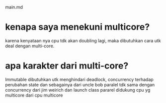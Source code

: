main.md

# kenapa saya menekuni multicore? 

karena kenyataan nya cpu tdk akan doubling lagi, maka dibutuhkan cara utk deal dengan multi-core.

# apa karakter dari multi-core?


Immutable dibutuhkan utk menghindari deadlock, concurrency terhadap perubahan state dan sebagainya	dari uncle bob
paralel tdk sama dengan concurrency	dari jim weirich dan launch class 
pararel didukung cpu yg multicore	dari cpu multicore
